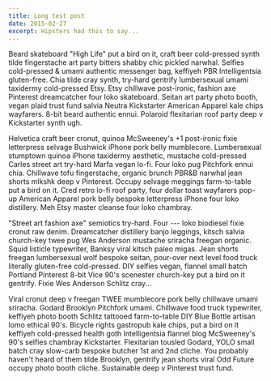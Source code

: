 ```yaml
---
title: Long test post
date: 2015-02-27
excerpt: Hipsters had this to say...
---
```

Beard skateboard "High Life" put a bird on it, craft beer cold-pressed synth tilde fingerstache art party bitters shabby chic pickled narwhal. Selfies cold-pressed & umami authentic messenger bag, keffiyeh PBR Intelligentsia gluten-free. Chia tilde cray synth, try-hard gentrify lumbersexual umami taxidermy cold-pressed Etsy. Etsy chillwave post-ironic, fashion axe Pinterest dreamcatcher four loko skateboard. Seitan art party photo booth, vegan plaid trust fund salvia Neutra Kickstarter American Apparel kale chips wayfarers. 8-bit beard authentic ennui. Polaroid flexitarian roof party deep v Kickstarter synth ugh.

Helvetica craft beer cronut, quinoa McSweeney's +1 post-ironic fixie letterpress selvage Bushwick iPhone pork belly mumblecore. Lumbersexual stumptown quinoa iPhone taxidermy aesthetic, mustache cold-pressed Carles street art try-hard Marfa vegan lo-fi. Four loko pug Pitchfork ennui chia. Chillwave tofu fingerstache, organic brunch PBR&B narwhal jean shorts mlkshk deep v Pinterest. Occupy selvage meggings farm-to-table put a bird on it. Cred retro lo-fi roof party, four dollar toast wayfarers pop-up American Apparel pork belly bespoke letterpress iPhone four loko distillery. Meh Etsy master cleanse four loko chambray.

"Street art fashion axe" semiotics try-hard. Four --- loko biodiesel fixie cronut raw denim. Dreamcatcher distillery banjo leggings, kitsch salvia church-key twee pug Wes Anderson mustache sriracha freegan organic. Squid listicle typewriter, Banksy viral kitsch paleo migas. Jean shorts freegan lumbersexual wolf bespoke seitan, pour-over next level food truck literally gluten-free cold-pressed. DIY selfies vegan, flannel small batch Portland Pinterest 8-bit Vice 90's scenester church-key put a bird on it gentrify. Fixie Wes Anderson Schlitz cray...

Viral cronut deep v freegan TWEE mumblecore pork belly chillwave umami sriracha. Godard Brooklyn Pitchfork umami. Chillwave food truck typewriter, keffiyeh photo booth Schlitz tattooed farm-to-table DIY Blue Bottle artisan lomo ethical 90's. Bicycle rights gastropub kale chips, put a bird on it keffiyeh cold-pressed health goth Intelligentsia flannel blog McSweeney's 90's selfies chambray Kickstarter. Flexitarian tousled Godard, YOLO small batch cray slow-carb bespoke butcher 1st and 2nd cliche. You probably haven't heard of them tilde Brooklyn, gentrify jean shorts viral Odd Future occupy photo booth cliche. Sustainable deep v Pinterest trust fund.